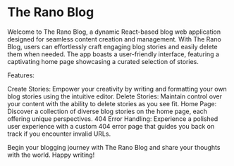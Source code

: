 # The Rano Blog

Welcome to The Rano Blog, a dynamic React-based blog web application designed for seamless content creation and management. With The Rano Blog, users can effortlessly craft engaging blog stories and easily delete them when needed. The app boasts a user-friendly interface, featuring a captivating home page showcasing a curated selection of stories.

Features:

Create Stories: Empower your creativity by writing and formatting your own blog stories using the intuitive editor.
Delete Stories: Maintain control over your content with the ability to delete stories as you see fit.
Home Page: Discover a collection of diverse blog stories on the home page, each offering unique perspectives.
404 Error Handling: Experience a polished user experience with a custom 404 error page that guides you back on track if you encounter invalid URLs.

Begin your blogging journey with The Rano Blog and share your thoughts with the world. Happy writing!
